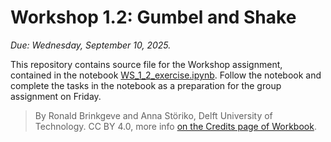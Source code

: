 # Workshop 1.2: Gumbel and Shake

*Due: Wednesday, September 10, 2025.*

This repository contains source file for the Workshop assignment, contained in the notebook [WS_1_2_exercise.ipynb](./WS_1_2_exercise.ipynb). Follow the notebook and complete the tasks in the notebook as a preparation for the group assignment on Friday.

> By Ronald Brinkgeve and Anna Störiko, Delft University of Technology. CC BY 4.0, more info [on the Credits page of Workbook](https://mude.citg.tudelft.nl/workbook-2025/credits.html).

